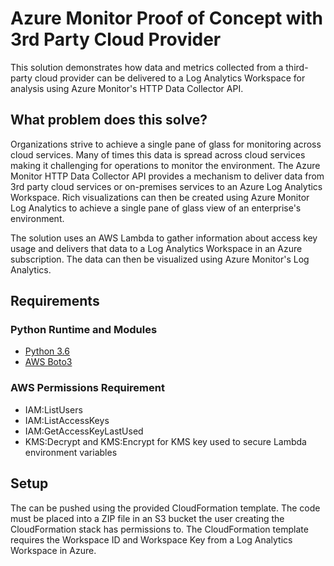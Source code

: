 # Azure Monitor Proof of Concept with 3rd Party Cloud Provider
This solution demonstrates how data and metrics collected from a third-party cloud provider can be delivered to a Log Analytics Workspace for analysis using Azure Monitor's HTTP Data Collector API.

## What problem does this solve?
Organizations strive to achieve a single pane of glass for monitoring across cloud services.  Many of times this data is spread across cloud services making it challenging for operations to monitor the environment.  The Azure Monitor HTTP Data Collector API provides a mechanism to deliver data from 3rd party cloud services or on-premises services to an Azure Log Analytics Workspace.  Rich visualizations can then be created using Azure Monitor Log Analytics to achieve a single pane of glass view of an enterprise's environment.

The solution uses an AWS Lambda to gather information about access key usage and delivers that data to a Log Analytics Workspace in an Azure subscription.  The data can then be visualized using Azure Monitor's Log Analytics.

## Requirements

### Python Runtime and Modules
* [Python 3.6](https://www.python.org/downloads/release/python-360/)
* [AWS Boto3](https://boto3.amazonaws.com/v1/documentation/api/latest/index.html?id=docs_gateway)

### AWS Permissions Requirement
* IAM:ListUsers
* IAM:ListAccessKeys
* IAM:GetAccessKeyLastUsed
* KMS:Decrypt and KMS:Encrypt for KMS key used to secure Lambda environment variables

## Setup
The can be pushed using the provided CloudFormation template. The code must be placed into a ZIP file in an S3 bucket the user creating the CloudFormation stack has permissions to. The CloudFormation template requires the Workspace ID and Workspace Key from a Log Analytics Workspace in Azure.

